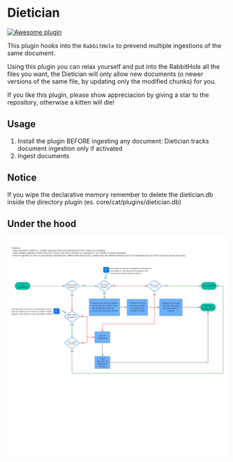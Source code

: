 # Dietician

[![Awesome plugin](https://custom-icon-badges.demolab.com/static/v1?label=&message=Awesome+plugin&color=000000&style=for-the-badge&logo=cheshire_cat_ai)](https://github.com/cheshire-cat-ai/awesome-plugins)  


This plugin hooks into the `RabbitHole` to prevend multiple ingestions of the same document.

Using this plugin you can relax yourself and put into the RabbitHole all the files you want, the Dietician will only allow new documents (o newer versions of the same file, by updating only the modified chunks) for you.

If you like this plugin, please show appreciacion by giving a star to the repository, otherwise a kitten will die!


## Usage

1. Install the plugin BEFORE ingesting any document: Dietician tracks document ingestion only if activated 
2. Ingest documents

## Notice
If you wipe the declarative memory remember to delete the dietician.db inside the directory plugin (es. core/cat/plugins/dietician.db)

## Under the hood

![Diagram flow](./img/ccat-dietician.png)
